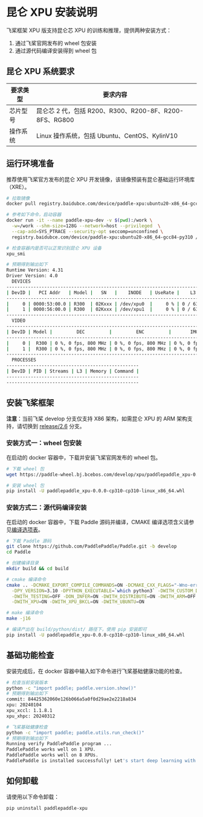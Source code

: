 # 昆仑 XPU 安装说明

飞桨框架 XPU 版支持昆仑芯 XPU 的训练和推理，提供两种安装方式：

1. 通过飞桨官网发布的 wheel 包安装
2. 通过源代码编译安装得到 wheel 包

## 昆仑 XPU 系统要求

| 要求类型 |   要求内容   |
| --------- | -------- |
| 芯片型号 | 昆仑芯 2 代，包括 R200、R300、R200-8F、R200-8FS、RG800 |
| 操作系统 | Linux 操作系统，包括 Ubuntu、CentOS、KylinV10 |

## 运行环境准备

推荐使用飞桨官方发布的昆仑 XPU 开发镜像，该镜像预装有昆仑基础运行环境库（XRE）。

```bash
# 拉取镜像
docker pull registry.baidubce.com/device/paddle-xpu:ubuntu20-x86_64-gcc84-py310

# 参考如下命令，启动容器
docker run -it --name paddle-xpu-dev -v $(pwd):/work \
  -w=/work --shm-size=128G --network=host --privileged  \
  --cap-add=SYS_PTRACE --security-opt seccomp=unconfined \
  registry.baidubce.com/device/paddle-xpu:ubuntu20-x86_64-gcc84-py310 /bin/bash

# 检查容器内是否可以正常识别昆仑 XPU 设备
xpu_smi

# 预期得到输出如下
Runtime Version: 4.31
Driver Version: 4.0
  DEVICES
-------------------------------------------------------------------------------------------
| DevID |   PCI Addr   | Model |   SN   |    INODE   | UseRate |    L3     |    Memory    |
-------------------------------------------------------------------------------------------
|     0 | 0000:53:00.0 | R300  | 02Kxxx | /dev/xpu0  |     0 % | 0 / 63 MB | 0 / 32768 MB |
|     1 | 0000:56:00.0 | R300  | 02Kxxx | /dev/xpu1  |     0 % | 0 / 63 MB | 0 / 32768 MB |
-------------------------------------------------------------------------------------------
  VIDEO
-----------------------------------------------------------------------------------
| DevID | Model |         DEC         |         ENC         |       IMGPROC       |
-----------------------------------------------------------------------------------
|     0 |  R300 | 0 %, 0 fps, 800 MHz | 0 %, 0 fps, 800 MHz | 0 %, 0 fps, 800 MHz |
|     1 |  R300 | 0 %, 0 fps, 800 MHz | 0 %, 0 fps, 800 MHz | 0 %, 0 fps, 800 MHz |
-----------------------------------------------------------------------------------
  PROCESSES
-------------------------------------------------
| DevID | PID | Streams | L3 | Memory | Command |
-------------------------------------------------
-------------------------------------------------
```

## 安装飞桨框架

**注意**：当前飞桨 develop 分支仅支持 X86 架构，如需昆仑 XPU 的 ARM 架构支持，请切换到 [release/2.6](https://www.paddlepaddle.org.cn/documentation/docs/zh/2.6/guides/hardware_support/xpu/install_cn.html) 分支。

### 安装方式一：wheel 包安装

在启动的 docker 容器中，下载并安装飞桨官网发布的 wheel 包。

```bash
# 下载 wheel 包
wget https://paddle-wheel.bj.bcebos.com/develop/xpu/paddlepaddle_xpu-0.0.0-cp310-cp310-linux_x86_64.whl

# 安装 wheel 包
pip install -U paddlepaddle_xpu-0.0.0-cp310-cp310-linux_x86_64.whl
```

### 安装方式二：源代码编译安装

在启动的 docker 容器中，下载 Paddle 源码并编译，CMAKE 编译选项含义请参见[编译选项表](https://www.paddlepaddle.org.cn/documentation/docs/zh/develop/install/Tables.html#Compile)。

```bash
# 下载 Paddle 源码
git clone https://github.com/PaddlePaddle/Paddle.git -b develop
cd Paddle

# 创建编译目录
mkdir build && cd build

# cmake 编译命令
cmake .. -DCMAKE_EXPORT_COMPILE_COMMANDS=ON -DCMAKE_CXX_FLAGS="-Wno-error -w" \
  -DPY_VERSION=3.10 -DPYTHON_EXECUTABLE=`which python3` -DWITH_CUSTOM_DEVICE=OFF \
  -DWITH_TESTING=OFF -DON_INFER=ON -DWITH_DISTRIBUTE=ON -DWITH_ARM=OFF \
  -DWITH_XPU=ON -DWITH_XPU_BKCL=ON -DWITH_UBUNTU=ON

# make 编译命令
make -j16

# 编译产出在 build/python/dist/ 路径下，使用 pip 安装即可
pip install -U paddlepaddle_xpu-0.0.0-cp310-cp310-linux_x86_64.whl
```

## 基础功能检查

安装完成后，在 docker 容器中输入如下命令进行飞桨基础健康功能的检查。

```bash
# 检查当前安装版本
python -c "import paddle; paddle.version.show()"
# 预期得到输出如下
commit: 84425362060e126b066a5a0f0d29ae2e2218a834
xpu: 20240104
xpu_xccl: 1.1.8.1
xpu_xhpc: 20240312

# 飞桨基础健康检查
python -c "import paddle; paddle.utils.run_check()"
# 预期得到输出如下
Running verify PaddlePaddle program ...
PaddlePaddle works well on 1 XPU.
PaddlePaddle works well on 8 XPUs.
PaddlePaddle is installed successfully! Let's start deep learning with PaddlePaddle now.
```

## 如何卸载

请使用以下命令卸载：

```bash
pip uninstall paddlepaddle-xpu
```

